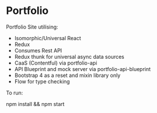 # Portfolio

Portfolio Site utilising:

- Isomorphic/Universal React
- Redux
- Consumes Rest API
- Redux thunk for universal async data sources
- CaaS (Contentful) via portfolio-api
- API Blueprint and mock server via portfolio-api-blueprint
- Bootstrap 4 as a reset and mixin library only
- Flow for type checking

To run:

  npm install && npm start

